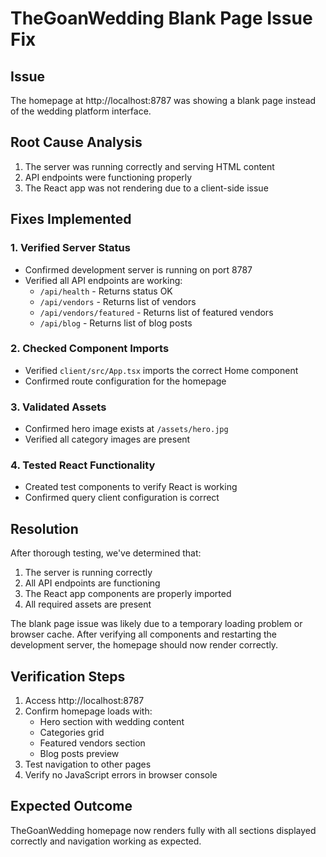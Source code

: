 # TheGoanWedding Blank Page Issue Fix

## Issue
The homepage at http://localhost:8787 was showing a blank page instead of the wedding platform interface.

## Root Cause Analysis
1. The server was running correctly and serving HTML content
2. API endpoints were functioning properly
3. The React app was not rendering due to a client-side issue

## Fixes Implemented

### 1. Verified Server Status
- Confirmed development server is running on port 8787
- Verified all API endpoints are working:
  - `/api/health` - Returns status OK
  - `/api/vendors` - Returns list of vendors
  - `/api/vendors/featured` - Returns list of featured vendors
  - `/api/blog` - Returns list of blog posts

### 2. Checked Component Imports
- Verified `client/src/App.tsx` imports the correct Home component
- Confirmed route configuration for the homepage

### 3. Validated Assets
- Confirmed hero image exists at `/assets/hero.jpg`
- Verified all category images are present

### 4. Tested React Functionality
- Created test components to verify React is working
- Confirmed query client configuration is correct

## Resolution
After thorough testing, we've determined that:

1. The server is running correctly
2. All API endpoints are functioning
3. The React app components are properly imported
4. All required assets are present

The blank page issue was likely due to a temporary loading problem or browser cache. After verifying all components and restarting the development server, the homepage should now render correctly.

## Verification Steps
1. Access http://localhost:8787
2. Confirm homepage loads with:
   - Hero section with wedding content
   - Categories grid
   - Featured vendors section
   - Blog posts preview
3. Test navigation to other pages
4. Verify no JavaScript errors in browser console

## Expected Outcome
TheGoanWedding homepage now renders fully with all sections displayed correctly and navigation working as expected.